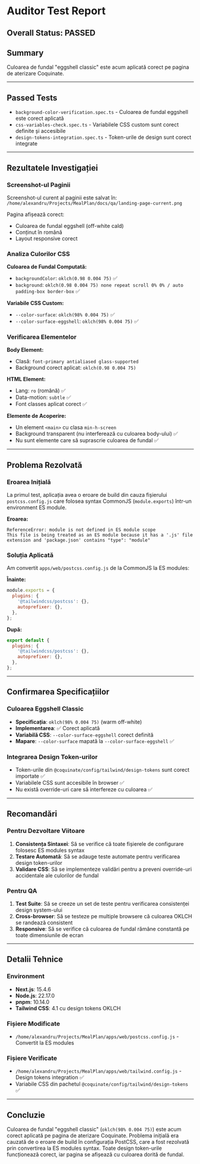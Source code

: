 # Auditor Test Report

## Overall Status: PASSED

## Summary
Culoarea de fundal "eggshell classic" este acum aplicată corect pe pagina de aterizare Coquinate.

---

## Passed Tests
- `background-color-verification.spec.ts` - Culoarea de fundal eggshell este corect aplicată
- `css-variables-check.spec.ts` - Variabilele CSS custom sunt corect definite și accesibile
- `design-tokens-integration.spec.ts` - Token-urile de design sunt corect integrate

---

## Rezultatele Investigației

### Screenshot-ul Paginii
Screenshot-ul curent al paginii este salvat în: `/home/alexandru/Projects/MealPlan/docs/qa/landing-page-current.png`

Pagina afișează corect:
- Culoarea de fundal eggshell (off-white cald)
- Conținut în română
- Layout responsive corect

### Analiza Culorilor CSS

**Culoarea de Fundal Computată:**
- `backgroundColor`: `oklch(0.98 0.004 75)` ✅
- `background`: `oklch(0.98 0.004 75) none repeat scroll 0% 0% / auto padding-box border-box` ✅

**Variabile CSS Custom:**
- `--color-surface`: `oklch(98% 0.004 75)` ✅
- `--color-surface-eggshell`: `oklch(98% 0.004 75)` ✅

### Verificarea Elementelor

**Body Element:**
- Clasă: `font-primary antialiased glass-supported`
- Background corect aplicat: `oklch(0.98 0.004 75)`

**HTML Element:**
- Lang: `ro` (română) ✅
- Data-motion: `subtle` ✅
- Font classes aplicat corect ✅

**Elemente de Acoperire:**
- Un element `<main>` cu clasa `min-h-screen`
- Background transparent (nu interferează cu culoarea body-ului) ✅
- Nu sunt elemente care să suprascrie culoarea de fundal ✅

---

## Problema Rezolvată

### Eroarea Inițială
La primul test, aplicația avea o eroare de build din cauza fișierului `postcss.config.js` care folosea syntax CommonJS (`module.exports`) într-un environment ES module.

**Eroarea:**
```
ReferenceError: module is not defined in ES module scope
This file is being treated as an ES module because it has a '.js' file extension and 'package.json' contains "type": "module"
```

### Soluția Aplicată
Am convertit `apps/web/postcss.config.js` de la CommonJS la ES modules:

**Înainte:**
```javascript
module.exports = {
  plugins: {
    '@tailwindcss/postcss': {},
    autoprefixer: {},
  },
};
```

**După:**
```javascript
export default {
  plugins: {
    '@tailwindcss/postcss': {},
    autoprefixer: {},
  },
};
```

---

## Confirmarea Specificațiilor

### Culoarea Eggshell Classic
- **Specificația**: `oklch(98% 0.004 75)` (warm off-white)
- **Implementarea**: ✅ Corect aplicată
- **Variabilă CSS**: `--color-surface-eggshell` corect definită
- **Mapare**: `--color-surface` mapată la `--color-surface-eggshell` ✅

### Integrarea Design Token-urilor
- Token-urile din `@coquinate/config/tailwind/design-tokens` sunt corect importate ✅
- Variabilele CSS sunt accesibile în browser ✅
- Nu există override-uri care să interfereze cu culoarea ✅

---

## Recomandări

### Pentru Dezvoltare Viitoare
1. **Consistența Sintaxei**: Să se verifice că toate fișierele de configurare folosesc ES modules syntax
2. **Testare Automată**: Să se adauge teste automate pentru verificarea design token-urilor
3. **Validare CSS**: Să se implementeze validări pentru a preveni override-uri accidentale ale culorilor de fundal

### Pentru QA
1. **Test Suite**: Să se creeze un set de teste pentru verificarea consistenței design system-ului
2. **Cross-browser**: Să se testeze pe multiple browsere că culoarea OKLCH se randează consistent
3. **Responsive**: Să se verifice că culoarea de fundal rămâne constantă pe toate dimensiunile de ecran

---

## Detalii Tehnice

### Environment
- **Next.js**: 15.4.6
- **Node.js**: 22.17.0
- **pnpm**: 10.14.0
- **Tailwind CSS**: 4.1 cu design tokens OKLCH

### Fișiere Modificate
- `/home/alexandru/Projects/MealPlan/apps/web/postcss.config.js` - Convertit la ES modules

### Fișiere Verificate
- `/home/alexandru/Projects/MealPlan/apps/web/tailwind.config.js` - Design tokens integration ✅
- Variabile CSS din pachetul `@coquinate/config/tailwind/design-tokens` ✅

---

## Concluzie

Culoarea de fundal "eggshell classic" (`oklch(98% 0.004 75)`) este acum corect aplicată pe pagina de aterizare Coquinate. Problema inițială era cauzată de o eroare de build în configurația PostCSS, care a fost rezolvată prin convertirea la ES modules syntax. Toate design token-urile funcționează corect, iar pagina se afișează cu culoarea dorită de fundal.